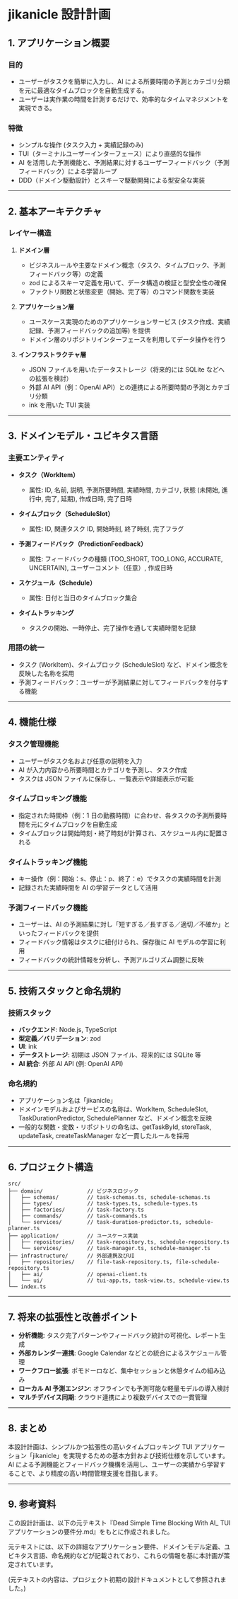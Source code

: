 # jikanicle 設計計画

## 1. アプリケーション概要

### 目的

- ユーザーがタスクを簡単に入力し、AI による所要時間の予測とカテゴリ分類を元に最適なタイムブロックを自動生成する。
- ユーザーは実作業の時間を計測するだけで、効率的なタイムマネジメントを実現できる。

### 特徴

- シンプルな操作 (タスク入力 + 実績記録のみ)
- TUI（ターミナルユーザーインターフェース）により直感的な操作
- AI を活用した予測機能と、予測結果に対するユーザーフィードバック（予測フィードバック）による学習ループ
- DDD（ドメイン駆動設計）とスキーマ駆動開発による型安全な実装

---

## 2. 基本アーキテクチャ

### レイヤー構造

1. **ドメイン層**

   - ビジネスルールや主要なドメイン概念（タスク、タイムブロック、予測フィードバック等）の定義
   - zod によるスキーマ定義を用いて、データ構造の検証と型安全性の確保
   - ファクトリ関数と状態変更（開始、完了等）のコマンド関数を実装

2. **アプリケーション層**

   - ユースケース実現のためのアプリケーションサービス (タスク作成、実績記録、予測フィードバックの追加等) を提供
   - ドメイン層のリポジトリインターフェースを利用してデータ操作を行う

3. **インフラストラクチャ層**
   - JSON ファイルを用いたデータストレージ（将来的には SQLite などへの拡張を検討）
   - 外部 AI API（例：OpenAI API）との連携による所要時間の予測とカテゴリ分類
   - ink を用いた TUI 実装

---

## 3. ドメインモデル・ユビキタス言語

### 主要エンティティ

- **タスク（WorkItem）**

  - 属性: ID, 名前, 説明, 予測所要時間, 実績時間, カテゴリ, 状態 (未開始, 進行中, 完了, 延期), 作成日時, 完了日時

- **タイムブロック（ScheduleSlot）**

  - 属性: ID, 関連タスク ID, 開始時刻, 終了時刻, 完了フラグ

- **予測フィードバック（PredictionFeedback）**

  - 属性: フィードバックの種類 (TOO_SHORT, TOO_LONG, ACCURATE, UNCERTAIN), ユーザーコメント（任意）, 作成日時

- **スケジュール（Schedule）**

  - 属性: 日付と当日のタイムブロック集合

- **タイムトラッキング**
  - タスクの開始、一時停止、完了操作を通して実績時間を記録

### 用語の統一

- タスク (WorkItem)、タイムブロック (ScheduleSlot) など、ドメイン概念を反映した名称を採用
- 予測フィードバック：ユーザーが予測結果に対してフィードバックを付与する機能

---

## 4. 機能仕様

### タスク管理機能

- ユーザーがタスク名および任意の説明を入力
- AI が入力内容から所要時間とカテゴリを予測し、タスク作成
- タスクは JSON ファイルに保存し、一覧表示や詳細表示が可能

### タイムブロッキング機能

- 指定された時間枠（例：1 日の勤務時間）に合わせ、各タスクの予測所要時間を元にタイムブロックを自動生成
- タイムブロックは開始時刻・終了時刻が計算され、スケジュール内に配置される

### タイムトラッキング機能

- キー操作（例：開始：s、停止：p、終了：e）でタスクの実績時間を計測
- 記録された実績時間を AI の学習データとして活用

### 予測フィードバック機能

- ユーザーは、AI の予測結果に対し「短すぎる／長すぎる／適切／不確か」といったフィードバックを提供
- フィードバック情報はタスクに紐付けられ、保存後に AI モデルの学習に利用
- フィードバックの統計情報を分析し、予測アルゴリズム調整に反映

---

## 5. 技術スタックと命名規約

### 技術スタック

- **バックエンド**: Node.js, TypeScript
- **型定義／バリデーション**: zod
- **UI**: ink
- **データストレージ**: 初期は JSON ファイル、将来的には SQLite 等
- **AI 統合**: 外部 AI API (例: OpenAI API)

### 命名規約

- アプリケーション名は「jikanicle」
- ドメインモデルおよびサービスの名称は、WorkItem, ScheduleSlot, TaskDurationPredictor, SchedulePlanner など、ドメイン概念を反映
- 一般的な関数・変数・リポジトリの命名は、getTaskById, storeTask, updateTask, createTaskManager など一貫したルールを採用

---

## 6. プロジェクト構造

```
src/
├── domain/              // ビジネスロジック
│   ├── schemas/         // task-schemas.ts, schedule-schemas.ts
│   ├── types/           // task-types.ts, schedule-types.ts
│   ├── factories/       // task-factory.ts
│   ├── commands/        // task-commands.ts
│   └── services/        // task-duration-predictor.ts, schedule-planner.ts
├── application/         // ユースケース実装
│   ├── repositories/    // task-repository.ts, schedule-repository.ts
│   └── services/        // task-manager.ts, schedule-manager.ts
├── infrastructure/      // 外部連携及びUI
│   ├── repositories/    // file-task-repository.ts, file-schedule-repository.ts
│   ├── ai/              // openai-client.ts
│   └── ui/              // tui-app.ts, task-view.ts, schedule-view.ts
└── index.ts
```

---

## 7. 将来の拡張性と改善ポイント

- **分析機能**: タスク完了パターンやフィードバック統計の可視化、レポート生成
- **外部カレンダー連携**: Google Calendar などとの統合によるスケジュール管理
- **ワークフロー拡張**: ポモドーロなど、集中セッションと休憩タイムの組み込み
- **ローカル AI 予測エンジン**: オフラインでも予測可能な軽量モデルの導入検討
- **マルチデバイス同期**: クラウド連携により複数デバイスでの一貫管理

---

## 8. まとめ

本設計計画は、シンプルかつ拡張性の高いタイムブロッキング TUI アプリケーション「jikanicle」を実現するための基本方針および技術仕様を示しています。AI による予測機能とフィードバック機構を活用し、ユーザーの実績から学習することで、より精度の高い時間管理支援を目指します。

---

## 9. 参考資料

この設計計画は、以下の元テキスト『Dead Simple Time Blocking With AI\_ TUI アプリケーションの要件分.md』をもとに作成されました。

元テキストには、以下の詳細なアプリケーション要件、ドメインモデル定義、ユビキタス言語、命名規約などが記載されており、これらの情報を基に本計画が策定されています。

(元テキストの内容は、プロジェクト初期の設計ドキュメントとして参照されました。)
